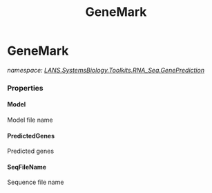 ﻿---
title: GeneMark
---

# GeneMark
_namespace: [LANS.SystemsBiology.Toolkits.RNA_Seq.GenePrediction](N-LANS.SystemsBiology.Toolkits.RNA_Seq.GenePrediction.html)_






### Properties

#### Model
Model file name
#### PredictedGenes
Predicted genes
#### SeqFileName
Sequence file name
